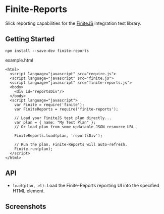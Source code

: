 # Finite-Reports
Slick reporting capabilities for the [FiniteJS](https://github.com/rkuzsma/finite) integration test library.

## Getting Started

`npm install --save-dev finite-reports`

example.html
```
<html>
  <script language="javascript" src="require.js">
  <script language="javascript" src="finite.js">
  <script language="javascript" src="finite-reports.js">
  <body>
    <div id="reportsDiv"/>
  </body>
  <script language="javascript">
    var Finite = require('finite');
    var FiniteReports = require('finite-reports');

    // Load your FiniteJS test plan directly...
    var plan = { name: "My Test Plan" };
    // Or load plan from some updatable JSON resource URL.

    FiniteReports.load(plan, 'reportsDiv');

    // Run the plan. Finite-Reports will auto-refresh.
    Finite.run(plan);
  </script>
</html>
```


## API

* `load(plan, el)`: Load the Finite-Reports reporting UI into the specified HTML element.

## Screenshots
